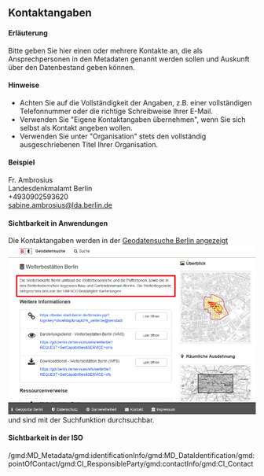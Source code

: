 ## Kontaktangaben

#### Erläuterung
Bitte geben Sie hier einen oder mehrere Kontakte an, die als Ansprechpersonen in den Metadaten genannt werden sollen und Auskunft über den Datenbestand geben können.

#### Hinweise
* Achten Sie auf die Vollständigkeit der Angaben, z.B. einer vollständigen Telefonnummer oder die richtige Schreibweise Ihrer E-Mail.
* Verwenden Sie "Eigene Kontaktangaben übernehmen", wenn Sie sich selbst als Kontakt angeben wollen.
* Verwenden Sie unter "Organisation" stets den vollständig ausgeschriebenen Titel Ihrer Organisation.

#### Beispiel
Fr. Ambrosius  
Landesdenkmalamt Berlin  
+4930902593620  
sabine.ambrosius@lda.berlin.de

#### Sichtbarkeit in Anwendungen
Die Kontaktangaben werden in der <a href="https://gdi.berlin.de/geonetwork/srv/ger/catalog.search#/metadata/4949391f-a7a9-4b24-b855-5e8dbf5e3f6d" class="popup" target="_blank">Geodatensuche Berlin angezeigt<span><img src="https://github.com/gdi-be/mde-deployment/blob/main/codelists/help/previews/description.png"></span></a> und sind mit der Suchfunktion durchsuchbar.

#### Sichtbarkeit in der ISO
/gmd:MD_Metadata/gmd:identificationInfo/gmd:MD_DataIdentification/gmd:pointOfContact/gmd:CI_ResponsibleParty/gmd:contactInfo/gmd:CI_Contact
